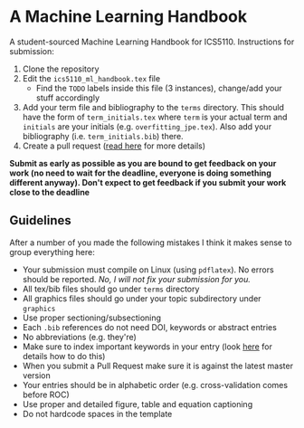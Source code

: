 # A Machine Learning Handbook

A student-sourced Machine Learning Handbook for ICS5110.  Instructions for submission:

1. Clone the repository
2. Edit the `ics5110_ml_handbook.tex` file
   * Find the `TODO` labels inside this file (3 instances), change/add your stuff accordingly
3. Add your term file and bibliography to the `terms` directory.  This should have 
the form of `term_initials.tex` where `term` is your actual term and 
`initials` are your initials (e.g. `overfitting_jpe.tex`).  Also add your
bibliography (i.e. `term_initials.bib`) there.
4. Create a pull request ([read here](https://help.github.com/articles/creating-a-pull-request/) for more details)

**Submit as early as possible as you are bound to get feedback on your work (no need to wait for the deadline, everyone is doing something different anyway).  Don't expect to get feedback if you submit your work close to the deadline**

## Guidelines

After a number of you made the following mistakes I think it makes sense to group everything here:

*  Your submission must compile on Linux (using `pdflatex`).  No errors should be reported.  *No, I will not fix your submission for you.*
*  All tex/bib files should go under `terms` directory
*  All graphics files should go under your topic subdirectory under `graphics`
*  Use proper sectioning/subsectioning
*  Each `.bib` references do not need DOI, keywords or abstract entries
*  No abbreviations (e.g. they're)
*  Make sure to index important keywords in your entry (look [here](https://en.wikibooks.org/wiki/LaTeX/Indexing) for details how to do this)
*  When you submit a Pull Request make sure it is against the latest master version
*  Your entries should be in alphabetic order (e.g. cross-validation comes before ROC)
*  Use proper and detailed figure, table and equation captioning
*  Do not hardcode spaces in the template


